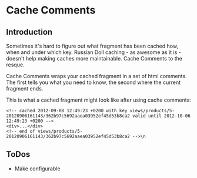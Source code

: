 # Cache Comments

## Introduction
Sometimes it's hard to figure out what fragment has been cached how, when and under which key. Russian Doll caching - as awesome as it is - doesn't help making caches more maintainable. Cache Comments to the resque.

Cache Comments wraps your cached fragment in a set of html comments. The first tells you what you need to know, the second where the current fragment ends.

This is what a cached fragment might look like after using cache comments:

	<!-- cached 2012-09-08 12:49:23 +0200 with key views/products/5-20120906161143/362b97c5692aaea03952ef45d53b8ca2 valid until 2012-10-06 12:49:23 +0200 -->
	<div>...</div>
	<!-- end of views/products/5-20120906161143/362b97c5692aaea03952ef45d53b8ca2 -->\n


## ToDos
* Make configurable
